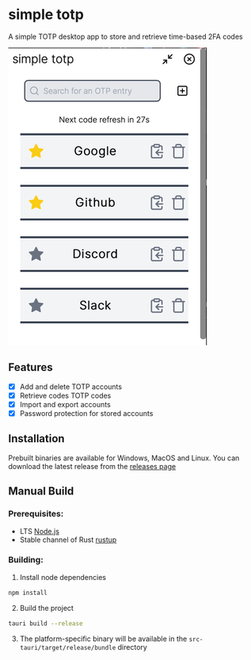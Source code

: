 # simple totp

A simple TOTP desktop app to store and retrieve time-based 2FA codes

![img.png](.github/assets/img.png)

## Features
- [x] Add and delete TOTP accounts
- [x] Retrieve codes TOTP codes
- [x] Import and export accounts
- [x] Password protection for stored accounts

## Installation
Prebuilt binaries are available for Windows, MacOS and Linux. You can download the latest release from the [releases page](https://github.com/aesthetic0001/totp/releases/latest)

## Manual Build

### Prerequisites:
- LTS [Node.js](https://nodejs.org/en/download/)
- Stable channel of Rust [rustup](https://rustup.rs/)

### Building:
1. Install node dependencies
```bash
npm install
```
2. Build the project
```bash
tauri build --release
```
3. The platform-specific binary will be available in the `src-tauri/target/release/bundle` directory